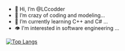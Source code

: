 - 👋 Hi, I’m @LCcodder
- 👀 I’m crazy of coding and modeling...
- 🌱 I’m currently learning C++ and C# ...
- 👁️ I'm interested in software engineering ...

[![Top Langs](https://github-readme-stats.vercel.app/api/top-langs/?username=LCcodder&layout=compact)](https://github.com/LCcodder/github-readme-stats)

<!---
LCcodder/LCcodder is a ✨ special ✨ repository because its `README.md` (this file) appears on your GitHub profile.
You can click the Preview link to take a look at your changes.
--->
